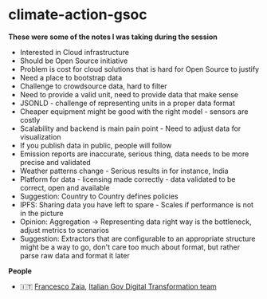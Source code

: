 # climate-action-gsoc

**These were some of the notes I was taking during the session**

- Interested in Cloud infrastructure
- Should be Open Source initiative
- Problem is cost for cloud solutions that is hard for Open Source to justify
- Need a place to bootstrap data
- Challenge to crowdsource data, hard to filter
- Need to provide a valid unit, need to provide data that make sense
- JSONLD - challenge of representing units in a proper data format
- Cheaper equipment might be good with the right model - sensors are costly
- Scalability and backend is main pain point - Need to adjust data for visualization
- If you publish data in public, people will follow
- Emission reports are inaccurate, serious thing, data needs to be more precise and validated
- Weather patterns change - Serious results in for instance, India
- Platform for data - licensing made correctly - data validated to be correct, open and             available
- Suggestion: Country to Country defines policies
- IPFS: Sharing data you have left to spare - Scales if performance is not in the picture
- Opinion: Aggregation -> Representing data right way is the bottleneck, adjust metrics to          scenarios
- Suggestion: Extractors that are configurable to an appropriate structure might be a way to go, don't care too much about format, but rather parse raw data and format it later

**People**

- :it: [Francesco Zaia](https://twitter.com/francescozaia), [Italian Gov Digital Transformation team](https://teamdigitale.governo.it/en/)